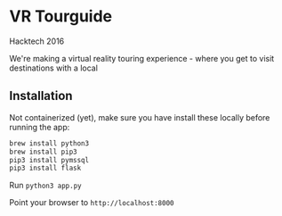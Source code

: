 # VR Tourguide

Hacktech 2016

We're making a virtual reality touring experience - where you get to visit destinations with a local

## Installation
Not containerized (yet), make sure you have install these locally before running the app:
```bash
brew install python3
brew install pip3
pip3 install pymssql
pip3 install flask
```

Run
`python3 app.py`

Point your browser to
`http://localhost:8000`
